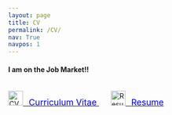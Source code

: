 ```yaml
---
layout: page
title: CV
permalink: /CV/
nav: True
navpos: 1
---
```

<h4>I am on the Job Market!!</h4>
<br>
<a href="{{ 'CV.pdf' | relative_url }}">
    <img src="{{ 'pdf.svg' | prepend: '/assets/' | relative_url }}" alt="CV" title="Dowload CV" height="30px"> &nbsp;
    <span style="color:blue; font-size:1.25em"> Curriculum Vitae </span>
</a> &nbsp; &nbsp; &nbsp;
<a href="{{ 'Resume.pdf' | relative_url }}">
    <img src="{{ 'pdf.svg' | prepend: '/assets/' | relative_url }}" alt="Resume" title="Dowload Resume" height="30px"> &nbsp;
    <span style="color:blue; font-size:1.25em"> Resume </span>
</a>

<!-- <iframe src="{{ 'Resume.pdf' | relative_url }}" width="100%" height="600px"></iframe> -->